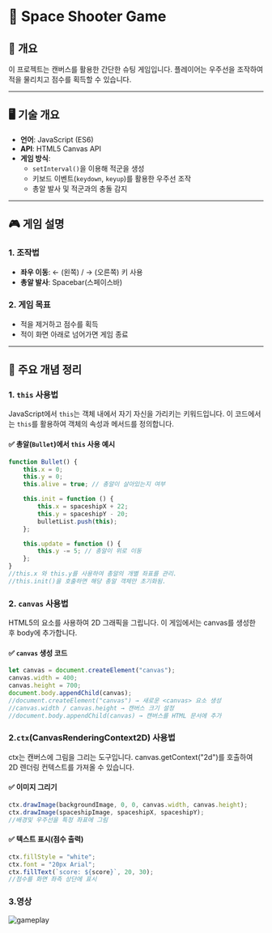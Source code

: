 # 🚀 Space Shooter Game

## 📌 개요
이 프로젝트는 캔버스를 활용한 간단한 슈팅 게임입니다.
플레이어는 우주선을 조작하여 적을 물리치고 점수를 획득할 수 있습니다.

---

## 🖥️ 기술 개요
- **언어**: JavaScript (ES6)
- **API**: HTML5 Canvas API
- **게임 방식**:
  - `setInterval()`을 이용해 적군을 생성
  - 키보드 이벤트(`keydown`, `keyup`)를 활용한 우주선 조작
  - 총알 발사 및 적군과의 충돌 감지

---

## 🎮 게임 설명
### **1. 조작법**
- **좌우 이동**: ← (왼쪽) / → (오른쪽) 키 사용
- **총알 발사**: Spacebar(스페이스바)

### **2. 게임 목표**
- 적을 제거하고 점수를 획득
- 적이 화면 아래로 넘어가면 게임 종료

---

## 📜 주요 개념 정리

### **1. `this` 사용법**
JavaScript에서 `this`는 객체 내에서 자기 자신을 가리키는 키워드입니다.
이 코드에서는 `this`를 활용하여 객체의 속성과 메서드를 정의합니다.


#### ✅ **총알(`Bullet`)에서 `this` 사용 예시**
```js
function Bullet() {
    this.x = 0;
    this.y = 0;
    this.alive = true; // 총알이 살아있는지 여부

    this.init = function () {
        this.x = spaceshipX + 22;
        this.y = spaceshipY - 20;
        bulletList.push(this);
    };

    this.update = function () {
        this.y -= 5; // 총알이 위로 이동
    };
}
//this.x 와 this.y를 사용하여 총알의 개별 좌표를 관리.
//this.init()을 호출하면 해당 총알 객체만 초기화됨.
```

### **2. `canvas` 사용법**
HTML5의 <canvas> 요소를 사용하여 2D 그래픽을 그립니다.
이 게임에서는 canvas를 생성한 후 body에 추가합니다.

#### ✅ **`canvas` 생성 코드**
```js
let canvas = document.createElement("canvas");
canvas.width = 400;
canvas.height = 700;
document.body.appendChild(canvas);
//document.createElement("canvas") → 새로운 <canvas> 요소 생성
//canvas.width / canvas.height → 캔버스 크기 설정
//document.body.appendChild(canvas) → 캔버스를 HTML 문서에 추가
```

### **2.`ctx`(CanvasRenderingContext2D) 사용법**
ctx는 캔버스에 그림을 그리는 도구입니다.
canvas.getContext("2d")를 호출하여 2D 렌더링 컨텍스트를 가져올 수 있습니다.

#### ✅ **이미지 그리기**
```js
ctx.drawImage(backgroundImage, 0, 0, canvas.width, canvas.height);
ctx.drawImage(spaceshipImage, spaceshipX, spaceshipY);
//배경및 우주선을 특정 좌표에 그림
```
#### ✅ **텍스트 표시(점수 출력)**
```js
ctx.fillStyle = "white";
ctx.font = "20px Arial";
ctx.fillText(`score: ${score}`, 20, 30);
//점수를 화면 좌측 상단에 표시
```

### **3.영상**
![gameplay](https://github.com/user-attachments/assets/ce3be8c7-b554-4692-bf3b-e2e2d7e322a2)


